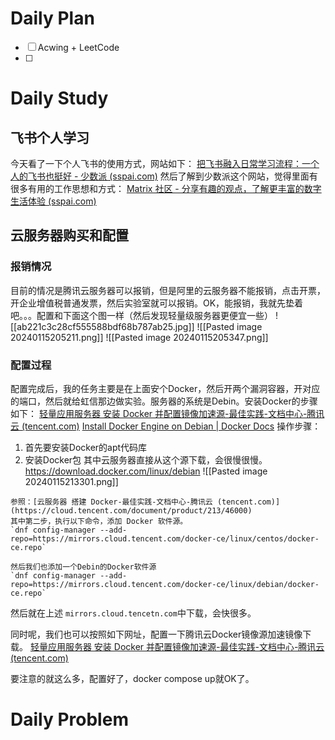 # Daily Plan
- [ ] Acwing + LeetCode
- [ ] 
# Daily Study
## 飞书个人学习
今天看了一下个人飞书的使用方式，网站如下：
[把飞书融入日常学习流程：一个人的飞书也挺好 - 少数派 (sspai.com)](https://sspai.com/post/58446#!)
然后了解到少数派这个网站，觉得里面有很多有用的工作思想和方式：
[Matrix 社区 - 分享有趣的观点，了解更丰富的数字生活体验 (sspai.com)](https://sspai.com/matrix)

## 云服务器购买和配置

### 报销情况
目前的情况是腾讯云服务器可以报销，但是阿里的云服务器不能报销，点击开票，开企业增值税普通发票，然后实验室就可以报销。OK，能报销，我就先垫着吧。。。配置和下面这个图一样（然后发现轻量级服务器更便宜一些）
![[ab221c3c28cf555588bdf68b787ab25.jpg]]
![[Pasted image 20240115205211.png]]
![[Pasted image 20240115205347.png]]
### 配置过程
配置完成后，我的任务主要是在上面安个Docker，然后开两个漏洞容器，开对应的端口，然后就给虹信那边做实验。服务器的系统是Debin。安装Docker的步骤如下：
[轻量应用服务器 安装 Docker 并配置镜像加速源-最佳实践-文档中心-腾讯云 (tencent.com)](https://cloud.tencent.com/document/product/1207/45596)
[Install Docker Engine on Debian | Docker Docs](https://docs.docker.com/engine/install/debian/)
操作步骤：
1. 首先要安装Docker的apt代码库
2. 安装Docker包
其中云服务器直接从这个源下载，会很慢很慢。
https://download.docker.com/linux/debian
![[Pasted image 20240115213301.png]]
```ad-info
参照：[云服务器 搭建 Docker-最佳实践-文档中心-腾讯云 (tencent.com)](https://cloud.tencent.com/document/product/213/46000)
其中第二步，执行以下命令，添加 Docker 软件源。
`dnf config-manager --add-repo=https://mirrors.cloud.tencent.com/docker-ce/linux/centos/docker-ce.repo`

然后我们也添加一个Debin的Docker软件源
`dnf config-manager --add-repo=https://mirrors.cloud.tencent.com/docker-ce/linux/debian/docker-ce.repo`

```
然后就在上述 `mirrors.cloud.tencetn.com`中下载，会快很多。

同时呢，我们也可以按照如下网址，配置一下腾讯云Docker镜像源加速镜像下载。
[轻量应用服务器 安装 Docker 并配置镜像加速源-最佳实践-文档中心-腾讯云 (tencent.com)](https://cloud.tencent.com/document/product/1207/45596)

要注意的就这么多，配置好了，docker compose up就OK了。
# Daily Problem
